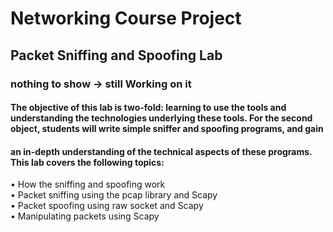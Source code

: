 # Networking Course Project
## Packet Sniffing and Spoofing Lab
### nothing to show -> still Working on it
#### The objective of this lab is two-fold: learning to use the tools and understanding the technologies underlying these tools. For the second object, students will  write simple sniffer and spoofing programs, and gain
#### an in-depth understanding of the technical aspects of these programs. This lab covers the following topics:
• How the sniffing and spoofing work<br />
• Packet sniffing using the pcap library and Scapy<br />
• Packet spoofing using raw socket and Scapy<br />
• Manipulating packets using Scapy<br />
